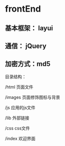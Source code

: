 # frontEnd

## 基本框架： layui

## 通信： jQuery

## 加密方式：md5

目录结构：

/html   页面文件

/images 页面修饰图标与背景

/js 应用的js文件

/lib 外部链接

/css css文件

/index 欢迎界面

